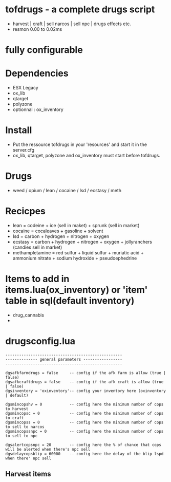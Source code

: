 # tofdrugs - a complete drugs script
* harvest | craft | sell narcos | sell npc | drugs effects etc.
* resmon 0.00 to 0.02ms

# fully configurable

# Dependencies
* ESX Legacy
* ox_lib
* qtarget
* polyzone
* optionnal : ox_inventory

# Install

* Put the ressource tofdrugs in your 'resources' and start it in the server.cfg
* ox_lib, qtarget, polyzone and ox_inventory must start before tofdrugs.

# Drugs

* weed / opium / lean / cocaine / lsd / ecstasy / meth

# Recicpes

* lean = codeine + ice (sell in maket) + sprunk (sell in market)
* cocaine = cocaleaves + gasoline + solvent
* lsd = carbon + hydrogen + nitrogen + oxygen
* ecstasy = carbon + hydrogen + nitrogen + oxygen + jollyranchers (candies sell in market)
* methampletamine = red sulfur + liquid sulfur + muriatic acid + ammonium nitrate + sodium hydroxide + pseudoephedrine

# Items to add in items.lua(ox_inventory) or 'item' table in sql(default inventory)

* drug_cannabis
* 

# drugsconfig.lua

```
---------------------------------------------------
-------------- general parameters -----------------
---------------------------------------------------

dgsafkfarmdrugs = false     -- config if the afk farm is allow (true | false)
dgsafkcraftdrugs = false    -- config if the afk craft is allow (true | false)
dgsinventory = 'oxinventory'-- config your inventory here (oxinventory | default)

dgsmincopshv = 0            -- config here the minimum number of cops to harvest
dgsmincopsc = 0             -- config here the minimum number of cops to craft
dgsmincopss = 0             -- config here the minimum number of cops to sell to narcos
dgsmincopssnpc = 0          -- config here the minimum number of cops to sell to npc

dgsalertcopsnpc = 20        -- config here the % of chance that cops will be alerted when there's npc sell
dgsdelaycopsblip = 60000    -- config here the delay of the blip lspd when there' npc sell
```

## Harvest items

```
